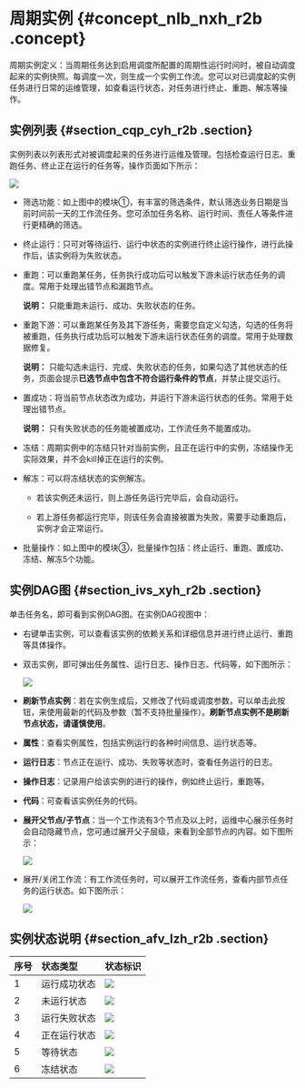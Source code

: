 # 周期实例 {#concept_nlb_nxh_r2b .concept}

周期实例定义：当周期任务达到启用调度所配置的周期性运行时间时，被自动调度起来的实例快照。每调度一次，则生成一个实例工作流。您可以对已调度起的实例任务进行日常的运维管理，如查看运行状态，对任务进行终止、重跑、解冻等操作。

## 实例列表 {#section_cqp_cyh_r2b .section}

实例列表以列表形式对被调度起来的任务进行运维及管理。包括检查运行日志、重跑任务、终止正在运行的任务等，操作页面如下所示：

![](http://static-aliyun-doc.oss-cn-hangzhou.aliyuncs.com/assets/img/16359/15367351828775_zh-CN.png)

-   筛选功能：如上图中的模块①，有丰富的筛选条件，默认筛选业务日期是当前时间前一天的工作流任务。您可添加任务名称、运行时间、责任人等条件进行更精确的筛选。

-   终止运行：只可对等待运行、运行中状态的实例进行终止运行操作，进行此操作后，该实例将为失败状态。

-   重跑：可以重跑某任务，任务执行成功后可以触发下游未运行状态任务的调度。常用于处理出错节点和漏跑节点。

    **说明：** 只能重跑未运行、成功、失败状态的任务。

-   重跑下游：可以重跑某任务及其下游任务，需要您自定义勾选，勾选的任务将被重跑，任务执行成功后可以触发下游未运行状态任务的调度。常用于处理数据修复。

    **说明：** 只能勾选未运行、完成、失败状态的任务，如果勾选了其他状态的任务，页面会提示**已选节点中包含不符合运行条件的节点**，并禁止提交运行。

-   置成功：将当前节点状态改为成功，并运行下游未运行状态的任务。常用于处理出错节点。

    **说明：** 只有失败状态的任务能被置成功，工作流任务不能置成功。

-   冻结：周期实例中的冻结只针对当前实例，且正在运行中的实例，冻结操作无实际效果，并不会kill掉正在运行的实例。

-   解冻：可以将冻结状态的实例解冻。

    -   若该实例还未运行，则上游任务运行完毕后，会自动运行。

    -   若上游任务都运行完毕，则该任务会直接被置为失败，需要手动重跑后，实例才会正常运行。

-   批量操作：如上图中的模块③，批量操作包括：终止运行、重跑、置成功、冻结、解冻5个功能。


## 实例DAG图 {#section_ivs_xyh_r2b .section}

单击任务名，即可看到实例DAG图。在实例DAG视图中：

-   右键单击实例，可以查看该实例的依赖关系和详细信息并进行终止运行、重跑等具体操作。

-   双击实例，即可弹出任务属性、运行日志、操作日志、代码等，如下图所示：

    ![](http://static-aliyun-doc.oss-cn-hangzhou.aliyuncs.com/assets/img/16359/15367351828779_zh-CN.png)

-   **刷新节点实例**：若在实例生成后，又修改了代码或调度参数，可以单击此按钮，来使用最新的代码及参数（暂不支持批量操作）。**刷新节点实例不是刷新节点状态，请谨慎使用**。

-   **属性**：查看实例属性，包括实例运行的各种时间信息、运行状态等。

-   **运行日志**：节点正在运行、成功、失败等状态时，查看任务运行的日志。

-   **操作日志**：记录用户给该实例的进行的操作，例如终止运行，重跑等。

-   **代码**：可查看该实例任务的代码。

-   **展开父节点/子节点**：当一个工作流有3个节点及以上时，运维中心展示任务时会自动隐藏节点，您可通过展开父子层级，来看到全部节点的内容。如下图所示：

    ![](http://static-aliyun-doc.oss-cn-hangzhou.aliyuncs.com/assets/img/16359/15367351828780_zh-CN.png)

-   展开/关闭工作流：有工作流任务时，可以展开工作流任务，查看内部节点任务的运行状态。如下图所示：

    ![](http://static-aliyun-doc.oss-cn-hangzhou.aliyuncs.com/assets/img/16359/15367351828781_zh-CN.png)


## 实例状态说明 {#section_afv_lzh_r2b .section}

|序号|状态类型|状态标识|
|:-|:---|:---|
|1|运行成功状态|![](http://static-aliyun-doc.oss-cn-hangzhou.aliyuncs.com/assets/img/16359/15367351828784_zh-CN.png)|
|2|未运行状态|![](http://static-aliyun-doc.oss-cn-hangzhou.aliyuncs.com/assets/img/16359/15367351828785_zh-CN.png)|
|3|运行失败状态|![](http://static-aliyun-doc.oss-cn-hangzhou.aliyuncs.com/assets/img/16359/15367351828786_zh-CN.png)|
|4|正在运行状态|![](http://static-aliyun-doc.oss-cn-hangzhou.aliyuncs.com/assets/img/16359/15367351828787_zh-CN.png)|
|5|等待状态|![](http://static-aliyun-doc.oss-cn-hangzhou.aliyuncs.com/assets/img/16359/15367351828788_zh-CN.png)|
|6|冻结状态|![](http://static-aliyun-doc.oss-cn-hangzhou.aliyuncs.com/assets/img/16359/15367351838789_zh-CN.png)|


